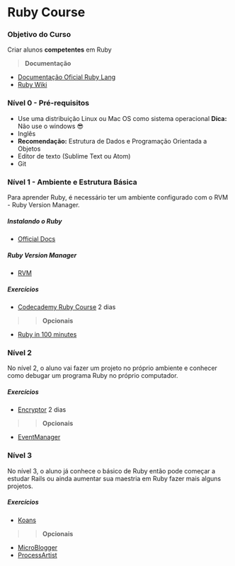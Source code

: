 Ruby Course
===========

### Objetivo do Curso

Criar alunos **competentes** em Ruby

> **Documentação**

+ [Documentação Oficial Ruby Lang](http://ruby-doc.org/)
+ [Ruby Wiki](https://en.wikibooks.org/wiki/Ruby_Programming)

### Nível 0 - Pré-requisitos

+ Use uma distribuição Linux ou Mac OS como sistema operacional
**Dica:** Não use o windows :sunglasses:
+ Inglês
+ **Recomendação:** Estrutura de Dados e Programação Orientada a Objetos
+ Editor de texto (Sublime Text ou Atom)
+ Git

### Nível 1 - Ambiente e Estrutura Básica

Para aprender Ruby, é necessário ter um ambiente configurado com o RVM - Ruby 
Version Manager.

##### Instalando o Ruby

+ [Official Docs](https://www.ruby-lang.org/pt/documentation/installation/)

##### Ruby Version Manager

+ [RVM](https://rvm.io/)

##### Exercícios

+ [Codecademy Ruby Course](https://www.codecademy.com/pt/learn/ruby) 2 dias

>> **Opcionais**

+ [Ruby in 100 minutes](http://tutorials.jumpstartlab.com/projects/ruby_in_100_minutes.html#9.-conditionals)

### Nível 2

No nível 2, o aluno vai fazer um projeto no próprio ambiente e conhecer como debugar um programa Ruby no próprio computador.

##### Exercícios

+ [Encryptor](http://tutorials.jumpstartlab.com/projects/encryptor.html) 2 dias

>> **Opcionais**

+ [EventManager](http://tutorials.jumpstartlab.com/projects/eventmanager.html)

### Nível 3

No nível 3, o aluno já conhece o básico de Ruby então pode começar a estudar Rails ou ainda aumentar sua maestria em Ruby fazer mais alguns projetos.

##### Exercícios

+ [Koans](http://rubykoans.com/)

>> **Opcionais**


+ [MicroBlogger](http://tutorials.jumpstartlab.com/projects/microblogger.html)
+ [ProcessArtist](http://tutorials.jumpstartlab.com/projects/process_artist.html)